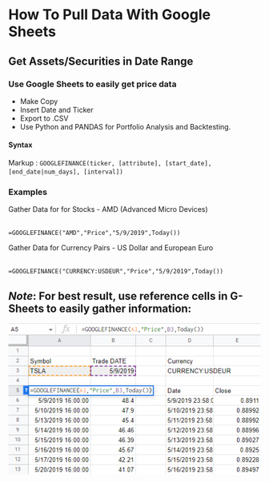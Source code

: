 # How To Pull Data With Google Sheets

## Get Assets/Securities in Date Range


 ### Use Google Sheets to easily get price data
- Make Copy
- Insert Date and Ticker
- Export to .CSV 
- Use Python and PANDAS for Portfolio Analysis and Backtesting. 


#### Syntax




Markup :  `GOOGLEFINANCE(ticker, [attribute], [start_date], [end_date|num_days], [interval])`



### Examples


Gather Data for for Stocks - AMD (Advanced Micro Devices)

```

=GOOGLEFINANCE("AMD","Price","5/9/2019",Today())

```

Gather Data for Currency Pairs - US Dollar and European Euro 

```

=GOOGLEFINANCE("CURRENCY:USDEUR","Price","5/9/2019",Today())

```
## ***Note***: For best result, use reference cells in G-Sheets to easily gather information:


![Google_Sheets_Data](Google_Sheets_Data.png)


[^1]: Here is [an example](https://docs.google.com/spreadsheets/d/1o_s3W20il3u-62fEhyoIMQFb3eignFwtVCyPga1fBwI/edit?usp=sharing) of the google sheet for reference. Make your own copy, download as CSV and start analysing now!